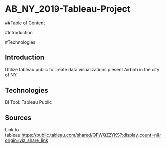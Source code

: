 # AB_NY_2019-Tableau-Project

##Table of Content

#Introduction

#Technologies


## Introduction
Utilize tableau public to create data visualizations present Airbnb in the city of NY

## Technologies
BI Tool: Tableau Public


## Sources

Link to tableau:https://public.tableau.com/shared/QFWQZZYKS?:display_count=n&:origin=viz_share_link

